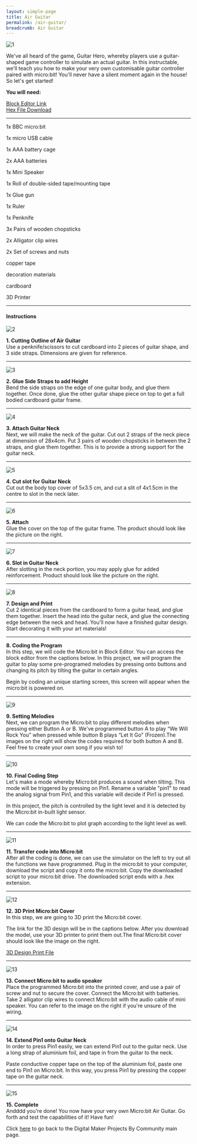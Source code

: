 ```yaml
---
layout: simple-page
title: Air Guitar
permalink: /air-guitar/
breadcrumb: Air Guitar
---
```


![1](/images/in-schools/digital-maker/projects/fun-and-games/air-guitar/air-guitar1.jpg)

We've all heard of the game, Guitar Hero, whereby players use a guitar-shaped game controller to simulate an actual guitar. In this instructable, we'll teach you how to make your very own customisable guitar controller paired with micro:bit! You'll never have a silent moment again in the house! So let's get started!

**You will need:**

[Block Editor Link](https://makecode.microbit.org/)<br>
[Hex File Download](https://www.dropbox.com/sh/cj6uj8lo7pownms/AACYJpCFwbQx9HYWlBgehA_Ma?dl=0)<br>

---

1x BBC micro:bit<br>

1x micro USB cable<br>

1x AAA battery cage<br>

2x AAA batteries<br>

 1x Mini Speaker<br>

1x Roll of double-sided tape/mounting tape<br>

1x Glue gun<br>

1x Ruler<br>

1x Penknife<br>

3x Pairs of wooden chopsticks<br>

2x Alligator clip wires<br>

2x Set of screws and nuts<br>

copper tape<br>

decoration materials<br>

cardboard<br>

3D Printer<br>

---

#### Instructions

![2](/images/in-schools/digital-maker/projects/fun-and-games/air-guitar/air-guitar2.jpg)

**1.  Cutting Outline of Air Guitar** <br>Use a penknife/scissors to cut cardboard into 2 pieces of guitar shape, and 3 side straps. Dimensions are given for reference.<br>

---
![3](/images/in-schools/digital-maker/projects/fun-and-games/air-guitar/air-guitar3.jpg)

**2.  Glue Side Straps to add Height** <br>Bend the side straps on the edge of one guitar body, and glue them together. Once done, glue the other guitar shape piece on top to get a full bodied cardboard guitar frame.<br>

---
![4](/images/in-schools/digital-maker/projects/fun-and-games/air-guitar/air-guitar4.jpg)

**3. Attach Guitar Neck** <br>Next, we will make the neck of the guitar. Cut out 2 straps of the neck piece at dimension of 28x4cm. Put 3 pairs of wooden chopsticks in between the 2 straps, and glue them together. This is to provide a strong support for the guitar neck.<br>

---
![5](/images/in-schools/digital-maker/projects/fun-and-games/air-guitar/air-guitar5.jpg)

**4. Cut slot for Guitar Neck**<br>Cut out the body top cover of 5x3.5 cm, and cut a slit of 4x1.5cm in the centre to slot in the neck later.<br>

---
![6](/images/in-schools/digital-maker/projects/fun-and-games/air-guitar/air-guitar6.jpg)

**5. Attach**<br>Glue the cover on the top of the guitar frame. The product should look like the picture on the right.<br>

---
![7](/images/in-schools/digital-maker/projects/fun-and-games/air-guitar/air-guitar7.jpg)

**6. Slot in Guitar Neck**<br>After slotting in the neck portion, you may apply glue for added reinforcement. Product should look like the picture on the right.<br>

---
![8](/images/in-schools/digital-maker/projects/fun-and-games/air-guitar/air-guitar8.jpg)

**7. Design and Print**<br>Cut 2 identical pieces from the cardboard to form a guitar head, and glue them together. Insert the head into the guitar neck, and glue the connecting edge between the neck and head. You'll now have a finished guitar design. Start decorating it with your art materials!<br>

---

**8. Coding the Program**<br>In this step, we will code the Micro:bit in Block Editor. You can access the block editor from the captions below. In this project, we will program the guitar to play some pre-programed melodies by pressing onto buttons and changing its pitch by tilting the guitar in certain angles.

Begin by coding an unique starting screen, this screen will appear when the micro:bit is powered on.<br>

---
![9](/images/in-schools/digital-maker/projects/fun-and-games/air-guitar/air-guitar9.png)

**9. Setting Melodies**<br>Next, we can program the Micro:bit to play different melodies when pressing either Button A or B. We've programmed button A to play “We Will Rock You” when pressed while button B plays “Let It Go” (Frozen).The images on the right will show the codes required for both button A and B. Feel free to create your own song if you wish to!<br>

---
![10](/images/in-schools/digital-maker/projects/fun-and-games/air-guitar/air-guitar10.png)

**10. Final Coding Step**<br>Let's make a mode whereby Micro:bit produces a sound when tilting. This mode will be triggered by pressing on Pin1. Rename a variable "pin1" to read the analog signal from Pin1, and this variable will decide if Pin1 is pressed.

In this project, the pitch is controlled by the light level and it is detected by the Micro:bit in-built light sensor.

We can code the Micro:bit to plot graph according to the light level as well.<br>

---
![11](/images/in-schools/digital-maker/projects/fun-and-games/air-guitar/air-guitar11.png)

**11. Transfer code into Micro:bit**<br>After all the coding is done, we can use the simulator on the left to try out all the functions we have programmed. Plug in the micro:bit to your computer, download the script and copy it onto the micro:bit. Copy the downloaded script to your micro:bit drive. The downloaded script ends with a .hex extension.<br>

---
![12](/images/in-schools/digital-maker/projects/fun-and-games/air-guitar/air-guitar12.jpg)

**12.  3D Print Micro:bit Cover**<br>In this step, we are going to 3D print the Micro:bit cover.

The link for the 3D design will be in the captions below. After you download the model, use your 3D printer to print them out.The final Micro:bit cover should look like the image on the right.

[3D Design Print File](https://www.tinkercad.com/things/aeMZ5LLeGmQ-imda-microbit-cover-for-air-guitar)<br>

---
![13](/images/in-schools/digital-maker/projects/fun-and-games/air-guitar/air-guitar13.jpg)

**13. Connect Micro:bit to audio speaker**<br>Place the programmed Micro:bit into the printed cover, and use a pair of screw and nut to secure the cover. Connect the Micro:bit with batteries. Take 2 alligator clip wires to connect Micro:bit with the audio cable of mini speaker. You can refer to the image on the right if you're unsure of the wiring.<br>

---
![14](/images/in-schools/digital-maker/projects/fun-and-games/air-guitar/air-guitar14.jpg)

**14. Extend Pin1 onto Guitar Neck**<br>In order to press Pin1 easily, we can extend Pin1 out to the guitar neck. Use a long strap of aluminium foil, and tape in from the guitar to the neck.

Paste conductive copper tape on the top of the aluminium foil, paste one end to Pin1 on Micro:bit. In this way, you press Pin1 by pressing the copper tape on the guitar neck.<br>

---
![15](/images/in-schools/digital-maker/projects/fun-and-games/air-guitar/air-guitar15.jpg)

**15. Complete**<br>Andddd you're done! You now have your very own Micro:bit Air Guitar. Go forth and test the capabilities of it! Have fun!<br>


Click [here](/in-schools/digital-maker/projects/) to go back to the Digital Maker Projects By Community main page.
